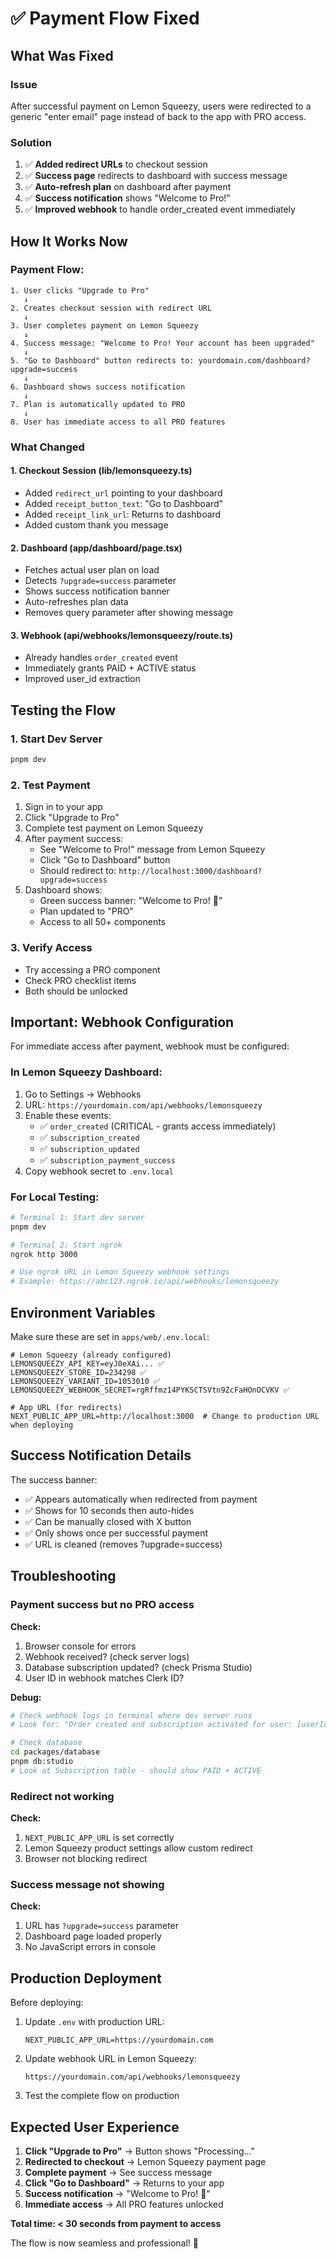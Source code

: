 # ✅ Payment Flow Fixed

## What Was Fixed

### Issue
After successful payment on Lemon Squeezy, users were redirected to a generic "enter email" page instead of back to the app with PRO access.

### Solution
1. ✅ **Added redirect URLs** to checkout session
2. ✅ **Success page** redirects to dashboard with success message
3. ✅ **Auto-refresh plan** on dashboard after payment
4. ✅ **Success notification** shows "Welcome to Pro!"
5. ✅ **Improved webhook** to handle order_created event immediately

## How It Works Now

### Payment Flow:
```
1. User clicks "Upgrade to Pro"
   ↓
2. Creates checkout session with redirect URL
   ↓
3. User completes payment on Lemon Squeezy
   ↓
4. Success message: "Welcome to Pro! Your account has been upgraded"
   ↓
5. "Go to Dashboard" button redirects to: yourdomain.com/dashboard?upgrade=success
   ↓
6. Dashboard shows success notification
   ↓
7. Plan is automatically updated to PRO
   ↓
8. User has immediate access to all PRO features
```

### What Changed

#### 1. Checkout Session (lib/lemonsqueezy.ts)
- Added `redirect_url` pointing to your dashboard
- Added `receipt_button_text`: "Go to Dashboard"
- Added `receipt_link_url`: Returns to dashboard
- Added custom thank you message

#### 2. Dashboard (app/dashboard/page.tsx)
- Fetches actual user plan on load
- Detects `?upgrade=success` parameter
- Shows success notification banner
- Auto-refreshes plan data
- Removes query parameter after showing message

#### 3. Webhook (api/webhooks/lemonsqueezy/route.ts)
- Already handles `order_created` event
- Immediately grants PAID + ACTIVE status
- Improved user_id extraction

## Testing the Flow

### 1. Start Dev Server
```bash
pnpm dev
```

### 2. Test Payment
1. Sign in to your app
2. Click "Upgrade to Pro"
3. Complete test payment on Lemon Squeezy
4. After payment success:
   - See "Welcome to Pro!" message from Lemon Squeezy
   - Click "Go to Dashboard" button
   - Should redirect to: `http://localhost:3000/dashboard?upgrade=success`
5. Dashboard shows:
   - Green success banner: "Welcome to Pro! 🎉"
   - Plan updated to "PRO"
   - Access to all 50+ components

### 3. Verify Access
- Try accessing a PRO component
- Check PRO checklist items
- Both should be unlocked

## Important: Webhook Configuration

For immediate access after payment, webhook must be configured:

### In Lemon Squeezy Dashboard:
1. Go to Settings → Webhooks
2. URL: `https://yourdomain.com/api/webhooks/lemonsqueezy`
3. Enable these events:
   - ✅ `order_created` (CRITICAL - grants access immediately)
   - ✅ `subscription_created`
   - ✅ `subscription_updated`
   - ✅ `subscription_payment_success`
4. Copy webhook secret to `.env.local`

### For Local Testing:
```bash
# Terminal 1: Start dev server
pnpm dev

# Terminal 2: Start ngrok
ngrok http 3000

# Use ngrok URL in Lemon Squeezy webhook settings
# Example: https://abc123.ngrok.io/api/webhooks/lemonsqueezy
```

## Environment Variables

Make sure these are set in `apps/web/.env.local`:

```env
# Lemon Squeezy (already configured)
LEMONSQUEEZY_API_KEY=eyJ0eXAi... ✅
LEMONSQUEEZY_STORE_ID=234298 ✅
LEMONSQUEEZY_VARIANT_ID=1053010 ✅
LEMONSQUEEZY_WEBHOOK_SECRET=rgRffmz14PYKSCTSVtn9ZcFaHOnOCVKV ✅

# App URL (for redirects)
NEXT_PUBLIC_APP_URL=http://localhost:3000  # Change to production URL when deploying
```

## Success Notification Details

The success banner:
- ✅ Appears automatically when redirected from payment
- ✅ Shows for 10 seconds then auto-hides
- ✅ Can be manually closed with X button
- ✅ Only shows once per successful payment
- ✅ URL is cleaned (removes ?upgrade=success)

## Troubleshooting

### Payment success but no PRO access

**Check:**
1. Browser console for errors
2. Webhook received? (check server logs)
3. Database subscription updated? (check Prisma Studio)
4. User ID in webhook matches Clerk ID?

**Debug:**
```bash
# Check webhook logs in terminal where dev server runs
# Look for: "Order created and subscription activated for user: [userId]"

# Check database
cd packages/database
pnpm db:studio
# Look at Subscription table - should show PAID + ACTIVE
```

### Redirect not working

**Check:**
1. `NEXT_PUBLIC_APP_URL` is set correctly
2. Lemon Squeezy product settings allow custom redirect
3. Browser not blocking redirect

### Success message not showing

**Check:**
1. URL has `?upgrade=success` parameter
2. Dashboard page loaded properly
3. No JavaScript errors in console

## Production Deployment

Before deploying:

1. Update `.env` with production URL:
   ```env
   NEXT_PUBLIC_APP_URL=https://yourdomain.com
   ```

2. Update webhook URL in Lemon Squeezy:
   ```
   https://yourdomain.com/api/webhooks/lemonsqueezy
   ```

3. Test the complete flow on production

## Expected User Experience

1. **Click "Upgrade to Pro"** → Button shows "Processing..."
2. **Redirected to checkout** → Lemon Squeezy payment page
3. **Complete payment** → See success message
4. **Click "Go to Dashboard"** → Returns to your app
5. **Success notification** → "Welcome to Pro! 🎉"
6. **Immediate access** → All PRO features unlocked

**Total time: < 30 seconds from payment to access**

The flow is now seamless and professional! 🚀
